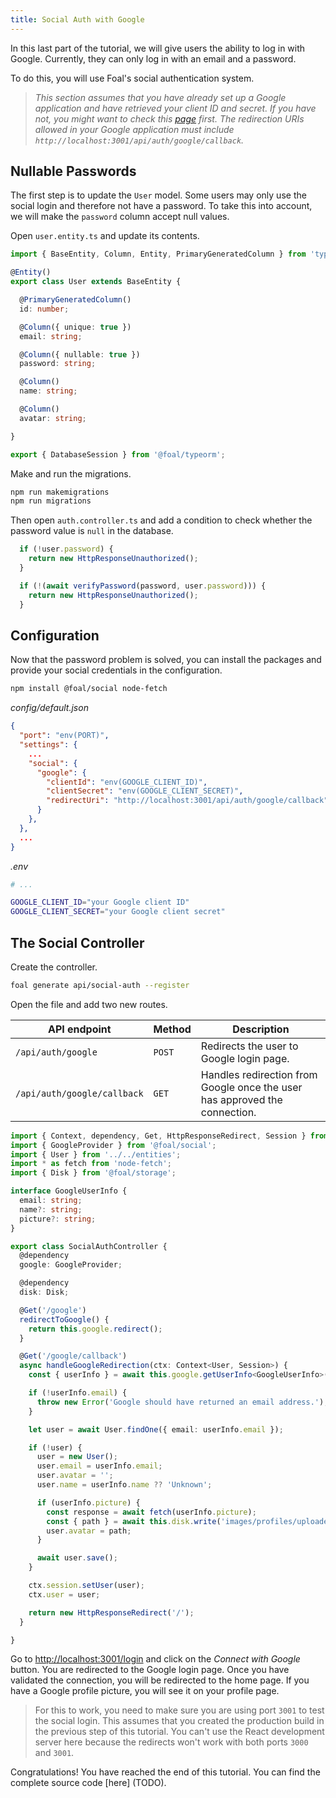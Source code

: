 ```yaml
---
title: Social Auth with Google
---
```


In this last part of the tutorial, we will give users the ability to log in with Google. Currently, they can only log in with an email and a password.

To do this, you will use Foal's social authentication system.

> *This section assumes that you have already set up a Google application and have retrieved your client ID and secret. If you have not, you might want to check this [page](../../authentication-and-access-control/social-auth.md) first. The redirection URIs allowed in your Google application must include `http://localhost:3001/api/auth/google/callback`.*

## Nullable Passwords

The first step is to update the `User` model. Some users may only use the social login and therefore not have a password. To take this into account, we will make the `password` column accept null values.

Open `user.entity.ts` and update its contents.

```typescript
import { BaseEntity, Column, Entity, PrimaryGeneratedColumn } from 'typeorm';

@Entity()
export class User extends BaseEntity {

  @PrimaryGeneratedColumn()
  id: number;

  @Column({ unique: true })
  email: string;

  @Column({ nullable: true })
  password: string;

  @Column()
  name: string;

  @Column()
  avatar: string;

}

export { DatabaseSession } from '@foal/typeorm';
```

Make and run the migrations.

```bash
npm run makemigrations
npm run migrations
```

Then open `auth.controller.ts` and add a condition to check whether the password value is `null` in the database.

```typescript
  if (!user.password) {
    return new HttpResponseUnauthorized();
  }

  if (!(await verifyPassword(password, user.password))) {
    return new HttpResponseUnauthorized();
  }
```

## Configuration

Now that the password problem is solved, you can install the packages and provide your social credentials in the configuration.

```bash
npm install @foal/social node-fetch
```

*config/default.json*
```json
{
  "port": "env(PORT)",
  "settings": {
    ...
    "social": {
      "google": {
        "clientId": "env(GOOGLE_CLIENT_ID)",
        "clientSecret": "env(GOOGLE_CLIENT_SECRET)",
        "redirectUri": "http://localhost:3001/api/auth/google/callback"
      }
    },
  },
  ...
}
```

*.env*
```bash
# ...

GOOGLE_CLIENT_ID="your Google client ID"
GOOGLE_CLIENT_SECRET="your Google client secret"
```

## The Social Controller

Create the controller.

```bash
foal generate api/social-auth --register
```

Open the file and add two new routes.

| API endpoint | Method | Description |
| --- | --- | --- |
| `/api/auth/google` | `POST` | Redirects the user to Google login page. |
| `/api/auth/google/callback` | `GET` | Handles redirection from Google once the user has approved the connection. |

```typescript
import { Context, dependency, Get, HttpResponseRedirect, Session } from '@foal/core';
import { GoogleProvider } from '@foal/social';
import { User } from '../../entities';
import * as fetch from 'node-fetch';
import { Disk } from '@foal/storage';

interface GoogleUserInfo {
  email: string;
  name?: string;
  picture?: string;
}

export class SocialAuthController {
  @dependency
  google: GoogleProvider;

  @dependency
  disk: Disk;

  @Get('/google')
  redirectToGoogle() {
    return this.google.redirect();
  }

  @Get('/google/callback')
  async handleGoogleRedirection(ctx: Context<User, Session>) {
    const { userInfo } = await this.google.getUserInfo<GoogleUserInfo>(ctx);

    if (!userInfo.email) {
      throw new Error('Google should have returned an email address.');
    }

    let user = await User.findOne({ email: userInfo.email });

    if (!user) {
      user = new User();
      user.email = userInfo.email;
      user.avatar = '';
      user.name = userInfo.name ?? 'Unknown';

      if (userInfo.picture) {
        const response = await fetch(userInfo.picture);
        const { path } = await this.disk.write('images/profiles/uploaded', response.body)
        user.avatar = path;
      }

      await user.save();
    }

    ctx.session.setUser(user);
    ctx.user = user;

    return new HttpResponseRedirect('/');
  }

}

```

Go to [http://localhost:3001/login](http://localhost:3001/login) and click on the *Connect with Google* button. You are redirected to the Google login page. Once you have validated the connection, you will be redirected to the home page. If you have a Google profile picture, you will see it on your profile page.

> For this to work, you need to make sure you are using port `3001` to test the social login. This assumes that you created the production build in the previous step of this tutorial. You can't use the React development server here because the redirects won't work with both ports `3000` and `3001`. 

Congratulations! You have reached the end of this tutorial. You can find the complete source code [here] (TODO).